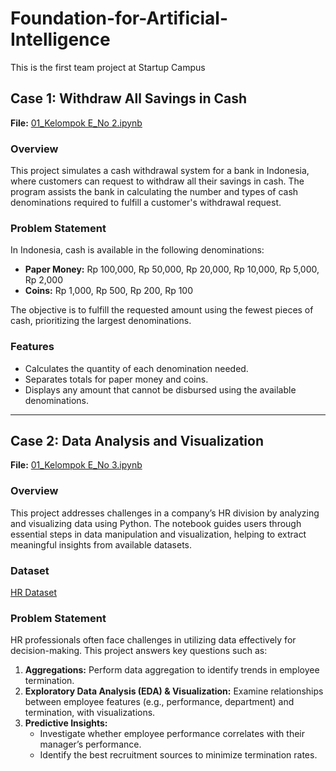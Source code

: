 # Foundation-for-Artificial-Intelligence
This is the first team project at Startup Campus

## Case 1: Withdraw All Savings in Cash
**File:** [01_Kelompok E_No 2.ipynb](https://github.com/Elvhan/Foundation-for-Artificial-Intelligence/blob/main/01_Kelompok_E_No_2.ipynb)

### Overview
This project simulates a cash withdrawal system for a bank in Indonesia, where customers can request to withdraw all their savings in cash. The program assists the bank in calculating the number and types of cash denominations required to fulfill a customer's withdrawal request.

### Problem Statement
In Indonesia, cash is available in the following denominations:
- **Paper Money:** Rp 100,000, Rp 50,000, Rp 20,000, Rp 10,000, Rp 5,000, Rp 2,000
- **Coins:** Rp 1,000, Rp 500, Rp 200, Rp 100

The objective is to fulfill the requested amount using the fewest pieces of cash, prioritizing the largest denominations.

### Features
- Calculates the quantity of each denomination needed.
- Separates totals for paper money and coins.
- Displays any amount that cannot be disbursed using the available denominations.

---

## Case 2: Data Analysis and Visualization
**File:** [01_Kelompok E_No 3.ipynb](https://github.com/Elvhan/Foundation-for-Artificial-Intelligence/blob/main/01_Kelompok_E_No_3.ipynb)

### Overview
This project addresses challenges in a company’s HR division by analyzing and visualizing data using Python. The notebook guides users through essential steps in data manipulation and visualization, helping to extract meaningful insights from available datasets.

### Dataset
[HR Dataset](https://raw.githubusercontent.com/Rietaros/kampus_merdeka/main/HRDataset_v14.csv)

### Problem Statement
HR professionals often face challenges in utilizing data effectively for decision-making. This project answers key questions such as:
1. **Aggregations:** Perform data aggregation to identify trends in employee termination.
2. **Exploratory Data Analysis (EDA) & Visualization:** Examine relationships between employee features (e.g., performance, department) and termination, with visualizations.
3. **Predictive Insights:**
   - Investigate whether employee performance correlates with their manager’s performance.
   - Identify the best recruitment sources to minimize termination rates.
